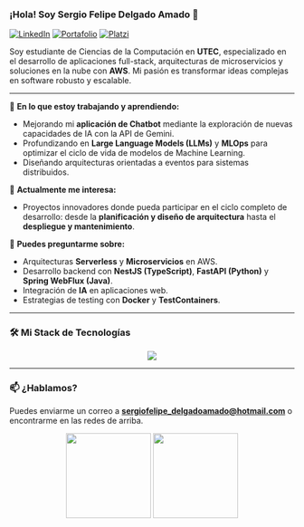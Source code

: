 ### ¡Hola! Soy Sergio Felipe Delgado Amado 👋

<p align="left">
  <a href="https://www.linkedin.com/in/sergio-felipe-delgado-amado/" target="_blank"><img src="https://img.shields.io/badge/LinkedIn-0077B5?style=for-the-badge&logo=linkedin&logoColor=white" alt="LinkedIn"/></a>
  <a href="https://sergiofdelgadodev.the-ecco.site" target="_blank"><img src="https://img.shields.io/badge/Portafolio-252525?style=for-the-badge&logo=About.me&logoColor=white" alt="Portafolio"/></a>
  <a href="https://platzi.com/p/sefedeam/" target="_blank"><img src="https://img.shields.io/badge/Platzi-98CA3F?style=for-the-badge&logo=platzi&logoColor=white" alt="Platzi"/></a>
</p>

Soy estudiante de Ciencias de la Computación en **UTEC**, especializado en el desarrollo de aplicaciones full-stack, arquitecturas de microservicios y soluciones en la nube con **AWS**. Mi pasión es transformar ideas complejas en software robusto y escalable.

---

🌱 **En lo que estoy trabajando y aprendiendo:**
- Mejorando mi **aplicación de Chatbot** mediante la exploración de nuevas capacidades de IA con la API de Gemini.
- Profundizando en **Large Language Models (LLMs)** y **MLOps** para optimizar el ciclo de vida de modelos de Machine Learning.
- Diseñando arquitecturas orientadas a eventos para sistemas distribuidos.

🤝 **Actualmente me interesa:**
- Proyectos innovadores donde pueda participar en el ciclo completo de desarrollo: desde la **planificación y diseño de arquitectura** hasta el **despliegue y mantenimiento**.

💬 **Puedes preguntarme sobre:**
- Arquitecturas **Serverless** y **Microservicios** en AWS.
- Desarrollo backend con **NestJS (TypeScript)**, **FastAPI (Python)** y **Spring WebFlux (Java)**.
- Integración de **IA** en aplicaciones web.
- Estrategias de testing con **Docker** y **TestContainers**.

---

### 🛠️ Mi Stack de Tecnologías

<p align="center">
  <a href="https://skillicons.dev">
    <img src="https://skillicons.dev/icons?i=python,typescript,java,angular,nestjs,spring,fastapi,docker,aws,postgres,git,linux&perline=6" />
  </a>
</p>

---

### 📫 ¿Hablamos?

Puedes enviarme un correo a **sergiofelipe_delgadoamado@hotmail.com** o encontrarme en las redes de arriba.

<!-- Opcional: Estadísticas de GitHub -->
<p align="center">
  <img height="150em" src="https://github-readme-stats.vercel.app/api?username=SefedeamU&show_icons=true&theme=tokyonight&include_all_commits=true&count_private=true"/>
  <img height="150em" src="https://github-readme-stats.vercel.app/api/top-langs/?username=[TU_USUARIO_DE_GITHUB]&layout=compact&langs_count=7&theme=tokyonight"/>
</p>
